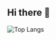 ## Hi there 👋

![Top Langs](https://github-readme-stats.vercel.app/api/top-langs/?username=nestorfranca&layout=compact)
